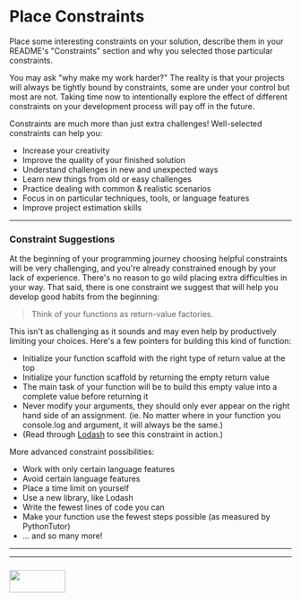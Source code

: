 #  Place Constraints

Place some interesting constraints on your solution, describe them in your README's "Constraints" section and why you selected those particular constraints.  

You may ask "why make my work harder?"  The reality is that your projects will always be tightly bound by constraints, some are under your control but most are not.  Taking time now to intentionally explore the effect of different constraints on your development process will pay off in the future.  

Constraints are much more than just extra challenges!  Well-selected constraints can help you: 
* Increase your creativity
* Improve the quality of your finished solution
* Understand challenges in new and unexpected ways
* Learn new things from old or easy challenges
* Practice dealing with common & realistic scenarios
* Focus in on particular techniques, tools, or language features
* Improve project estimation skills

___

### Constraint Suggestions


At the beginning of your programming journey choosing helpful constraints will be very challenging, and you're already constrained enough by your lack of experience.  There's no reason to go wild placing extra difficulties in your way.  That said, there is one constraint we suggest that will help you develop good habits from the beginning:

> Think of your functions as return-value factories.

This isn't as challenging as it sounds and may even help by productively limiting your choices.  Here's a few pointers for building this kind of function:
* Initialize your function scaffold with the right type of return value at the top
* Initialize your function scaffold by returning the empty return value
* The main task of your function will be to build this empty value into a complete value before returning it
* Never modify your arguments, they should only ever appear on the right hand side of an assignment.  (ie. No matter where in your function you console.log and argument, it will always be the same.)
* (Read through [Lodash](https://github.com/lodash/lodash) to see this constraint in action.)


More advanced constraint possibilities:
* Work with only certain language features
* Avoid certain language features
* Place a time limit on yourself
* Use a new library, like Lodash
* Write the fewest lines of code you can
* Make your function use the fewest steps possible (as measured by PythonTutor)
* ... and so many more!

___
___
### <a href="http://elewa.education/blog" target="_blank"><img src="https://user-images.githubusercontent.com/18554853/34921062-506450ae-f97d-11e7-875f-6feeb26ad72d.png" width="100" height="40"/></a>
